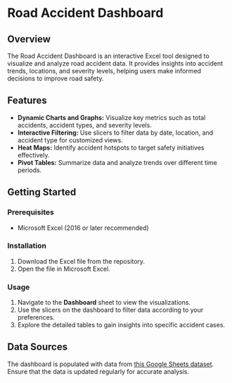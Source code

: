 # Road Accident Dashboard

## Overview

The Road Accident Dashboard is an interactive Excel tool designed to visualize and analyze road accident data. It provides insights into accident trends, locations, and severity levels, helping users make informed decisions to improve road safety.

## Features

- **Dynamic Charts and Graphs:** Visualize key metrics such as total accidents, accident types, and severity levels.
- **Interactive Filtering:** Use slicers to filter data by date, location, and accident type for customized views.
- **Heat Maps:** Identify accident hotspots to target safety initiatives effectively.
- **Pivot Tables:** Summarize data and analyze trends over different time periods.

## Getting Started

### Prerequisites

- Microsoft Excel (2016 or later recommended)

### Installation

1. Download the Excel file from the repository.
2. Open the file in Microsoft Excel.

### Usage

1. Navigate to the **Dashboard** sheet to view the visualizations.
2. Use the slicers on the dashboard to filter data according to your preferences.
3. Explore the detailed tables to gain insights into specific accident cases.

## Data Sources

The dashboard is populated with data from [this Google Sheets dataset](https://docs.google.com/spreadsheets/d/1R_uaoZL18nRbqC_MULVne90h3SdRbAyn/edit?usp=sharing&ouid=116890999875311477003&rtpof=true&sd=true). Ensure that the data is updated regularly for accurate analysis.



